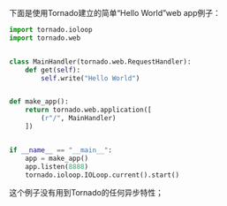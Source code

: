 下面是使用Tornado建立的简单“Hello World”web app例子：

```python
import tornado.ioloop
import tornado.web


class MainHandler(tornado.web.RequestHandler):
    def get(self):
        self.write("Hello World")


def make_app():
    return tornado.web.application([
        (r"/", MainHandler)
    ])


if __name__ == "__main__":
    app = make_app()
    app.listen(8888)
    tornado.ioloop.IOLoop.current().start()
```

这个例子没有用到Tornado的任何异步特性；


